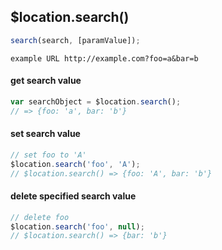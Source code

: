 ## $location.search()

```js
search(search, [paramValue]);
```

```
example URL http://example.com?foo=a&bar=b
```

#### get search value

```js
var searchObject = $location.search();
// => {foo: 'a', bar: 'b'}
```

#### set search value

```js
// set foo to 'A'
$location.search('foo', 'A');
// $location.search() => {foo: 'A', bar: 'b'}
```

#### delete specified search value

```js
// delete foo
$location.search('foo', null);
// $location.search() => {bar: 'b'}
```
